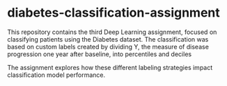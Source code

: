 # diabetes-classification-assignment
This repository contains the third Deep Learning assignment, focused on classifying patients using the Diabetes dataset. The classification was based on custom labels created by dividing Y, the measure of disease progression one year after baseline, into percentiles and deciles
   
The assignment explores how these different labeling strategies impact classification model performance.


